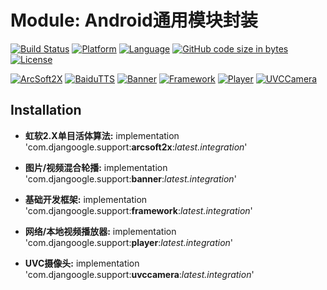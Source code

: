 # Module: Android通用模块封装

[![Build Status](https://img.shields.io/travis/Djangoogle/Module/master.svg?style=flat-square)](https://travis-ci.org/Djangoogle/Module)
[![Platform](https://img.shields.io/badge/platform-android-ff9800.svg?style=flat-square)](https://github.com/Djangoogle/Module/blob/master/LICENSE)
[![Language](https://img.shields.io/badge/language-kotlin-ff5722.svg?style=flat-square)](https://github.com/Djangoogle/Module/blob/master/LICENSE)
[![GitHub code size in bytes](https://img.shields.io/github/languages/code-size/Djangoogle/Module.svg?color=9e9e9e&style=flat-square)](https://github.com/Djangoogle/Module/blob/master/LICENSE)
[![License](https://img.shields.io/github/license/Djangoogle/Module.svg?color=607d8b&style=flat-square)](https://github.com/Djangoogle/Module/blob/master/LICENSE)

[![ArcSoft2X](https://img.shields.io/bintray/v/djangoogle/maven/ArcSoft2X.svg?label=arcsoft2x&style=flat-square)](https://github.com/Djangoogle/Module/tree/master/arcsoft2x)
[![BaiduTTS](https://img.shields.io/bintray/v/djangoogle/maven/BaiduTTS.svg?label=baidu-tts&style=flat-square)](https://github.com/Djangoogle/Module/tree/master/baidu-tts)
[![Banner](https://img.shields.io/bintray/v/djangoogle/maven/Banner.svg?label=banner&style=flat-square)](https://github.com/Djangoogle/Module/tree/master/banner)
[![Framework](https://img.shields.io/bintray/v/djangoogle/maven/Framework.svg?label=framework&style=flat-square)](https://github.com/Djangoogle/Module/tree/master/framework)
[![Player](https://img.shields.io/bintray/v/djangoogle/maven/Player.svg?label=player&style=flat-square)](https://github.com/Djangoogle/Module/tree/master/player)
[![UVCCamera](https://img.shields.io/bintray/v/djangoogle/maven/UVCCamera.svg?label=uvccamera&style=flat-square)](https://github.com/Djangoogle/Module/tree/master/uvccamera)

## Installation

* **虹软2.X单目活体算法:** implementation 'com.djangoogle.support:**arcsoft2x**:*latest.integration*'

* **图片/视频混合轮播:** implementation 'com.djangoogle.support:**banner**:*latest.integration*'

* **基础开发框架:** implementation 'com.djangoogle.support:**framework**:*latest.integration*'

* **网络/本地视频播放器:** implementation 'com.djangoogle.support:**player**:*latest.integration*'

* **UVC摄像头:** implementation 'com.djangoogle.support:**uvccamera**:*latest.integration*'
